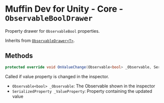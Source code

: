 # Muffin Dev for Unity - Core - `ObservableBoolDrawer`

Property drawer for `ObservableBool` properties.

Inherits from [`ObservableDrawer<T>`](./observable-drawer.md).

## Methods

```cs
protected override void OnValueChange(Observable<bool> _Observable, SerializedProperty _ValueProperty)
```

Called if value property is changed in the inspector.

* `Observable<bool> _Observable`: The Observable shown in the inspector
* `SerializedProperty _ValueProperty`: Property containing the updated value